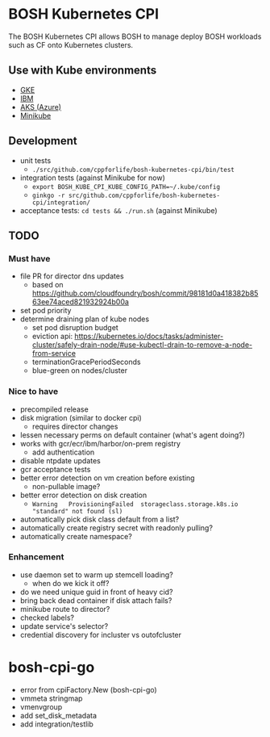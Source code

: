 # BOSH Kubernetes CPI

The BOSH Kubernetes CPI allows BOSH to manage deploy BOSH workloads such as CF onto Kubernetes clusters.

## Use with Kube environments

- [GKE](docs/gke.md)
- [IBM](docs/ibm.md)
- [AKS (Azure)](docs/aks.md)
- [Minikube](docs/minikube.md)

## Development

- unit tests
  - `./src/github.com/cppforlife/bosh-kubernetes-cpi/bin/test`
- integration tests (against Minikube for now)
  - `export BOSH_KUBE_CPI_KUBE_CONFIG_PATH=~/.kube/config`
  - `ginkgo -r src/github.com/cppforlife/bosh-kubernetes-cpi/integration/`
- acceptance tests: `cd tests && ./run.sh` (against Minikube)

## TODO

### Must have

- file PR for director dns updates
  - based on https://github.com/cloudfoundry/bosh/commit/98181d0a418382b8563ee74aced821932924b00a
- set pod priority
- determine draining plan of kube nodes
  - set pod disruption budget
  - eviction api: https://kubernetes.io/docs/tasks/administer-cluster/safely-drain-node/#use-kubectl-drain-to-remove-a-node-from-service
  - terminationGracePeriodSeconds
  - blue-green on nodes/cluster

### Nice to have

- precompiled release
- disk migration (similar to docker cpi)
  - requires director changes
- lessen necessary perms on default container (what's agent doing?)
- works with gcr/ecr/ibm/harbor/on-prem registry
  - add authentication
- disable ntpdate updates
- gcr acceptance tests
- better error detection on vm creation before existing
  - non-pullable image?
- better error detection on disk creation
  - `Warning   ProvisioningFailed  storageclass.storage.k8s.io "standard" not found (sl)`
- automatically pick disk class default from a list?
- automatically create registry secret with readonly pulling?
- automatically create namespace?

### Enhancement

- use daemon set to warm up stemcell loading?
  - when do we kick it off?
- do we need unique guid in front of heavy cid?
- bring back dead container if disk attach fails?
- minikube route to director?
- checked labels?
- update service's selector?
- credential discovery for incluster vs outofcluster

# bosh-cpi-go

- error from cpiFactory.New (bosh-cpi-go)
- vmmeta stringmap
- vmenvgroup
- add set_disk_metadata
- add integration/testlib
